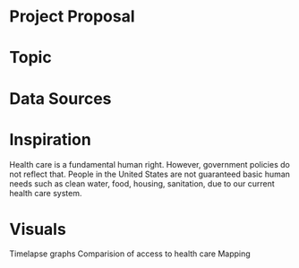 # Project Proposal

# Topic

# Data Sources

# Inspiration
  Health care is a fundamental human right. However, government policies do not reflect that. People in the United States are not guaranteed basic human needs such as clean water, food, housing, sanitation, due to our current health care system.
  

# Visuals
  Timelapse graphs
  Comparision of access to health care
  Mapping
